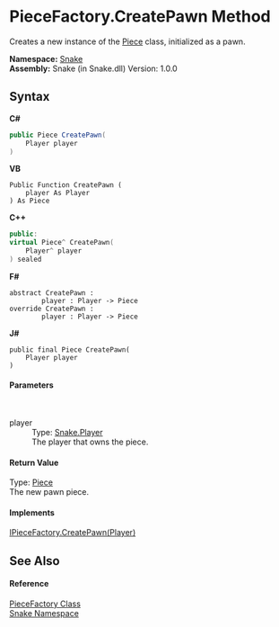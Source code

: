 # PieceFactory.CreatePawn Method 
 

Creates a new instance of the <a href="T_Snake_Piece">Piece</a> class, initialized as a pawn.

**Namespace:**&nbsp;<a href="N_Snake">Snake</a><br />**Assembly:**&nbsp;Snake (in Snake.dll) Version: 1.0.0

## Syntax

**C#**<br />
``` C#
public Piece CreatePawn(
	Player player
)
```

**VB**<br />
``` VB
Public Function CreatePawn ( 
	player As Player
) As Piece
```

**C++**<br />
``` C++
public:
virtual Piece^ CreatePawn(
	Player^ player
) sealed
```

**F#**<br />
``` F#
abstract CreatePawn : 
        player : Player -> Piece 
override CreatePawn : 
        player : Player -> Piece 
```

**J#**<br />
``` J#
public final Piece CreatePawn(
	Player player
)
```


#### Parameters
&nbsp;<dl><dt>player</dt><dd>Type: <a href="T_Snake_Player">Snake.Player</a><br />The player that owns the piece.</dd></dl>

#### Return Value
Type: <a href="T_Snake_Piece">Piece</a><br />The new pawn piece.

#### Implements
<a href="M_Snake_IPieceFactory_CreatePawn">IPieceFactory.CreatePawn(Player)</a><br />

## See Also


#### Reference
<a href="T_Snake_PieceFactory">PieceFactory Class</a><br /><a href="N_Snake">Snake Namespace</a><br />